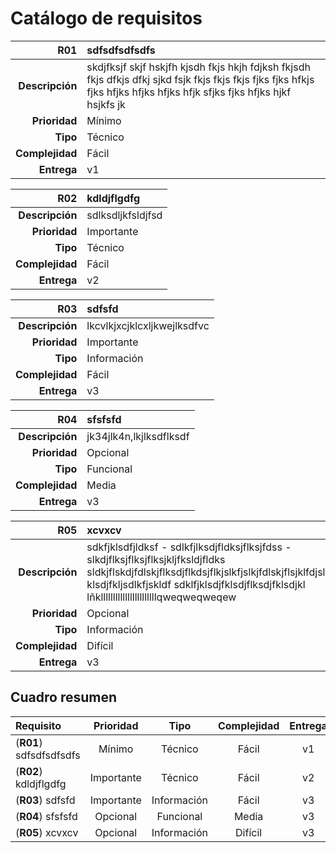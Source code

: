 
# Catálogo de requisitos

| **R01**     | **sdfsdfsdfsdfs**           |
| --------------: | :------------------- |
| **Descripción** | skdjfksjf skjf hskjfh kjsdh fkjs hkjh fdjksh fkjsdh fkjs dfkjs dfkj sjkd fsjk fkjs fkjs fkjs fjks fjks hfkjs fjks hfjks hfjks hfjks hfjk sfjks fjks hfjks hjkf hsjkfs jk             |
| **Prioridad**   | Mínimo           |
| **Tipo**        | Técnico                |
| **Complejidad** | Fácil         |
| **Entrega**     | v1             |


[]()

| **R02**     | **kdldjflgdfg**           |
| --------------: | :------------------- |
| **Descripción** | sdlksdljkfsldjfsd             |
| **Prioridad**   | Importante           |
| **Tipo**        | Técnico                |
| **Complejidad** | Fácil         |
| **Entrega**     | v2             |


[]()

| **R03**     | **sdfsfd**           |
| --------------: | :------------------- |
| **Descripción** | lkcvlkjxcjklcxljkwejlksdfvc             |
| **Prioridad**   | Importante           |
| **Tipo**        | Información                |
| **Complejidad** | Fácil         |
| **Entrega**     | v3             |


[]()

| **R04**     | **sfsfsfd**           |
| --------------: | :------------------- |
| **Descripción** | jk34jlk4n,lkjlksdflksdf             |
| **Prioridad**   | Opcional           |
| **Tipo**        | Funcional                |
| **Complejidad** | Media         |
| **Entrega**     | v3             |


[]()

| **R05**     | **xcvxcv**           |
| --------------: | :------------------- |
| **Descripción** | sdkfjklsdfjldksf - sdlkfjlksdjfldksjflksjfdss - slkdjflksjflksjflksjkljfksldjfldks sldkjflskdjfdlskjflksdjflkdsjflkjslkfjslkjfdlskjflsjklfdjslkjlskjdflks klsdjfkljsdlkfjskldf sdklfjklsdjfklsdjflksdjfklsdjkl lñklllllllllllllllllllllllqweqweqweqew             |
| **Prioridad**   | Opcional           |
| **Tipo**        | Información                |
| **Complejidad** | Difícil         |
| **Entrega**     | v3             |


[]()


## Cuadro resumen

| **Requisito** | **Prioridad** | **Tipo** | **Complejidad** | **Entrega** |
| :------------ | :-----------: | :------: | :-------------: | :---------: |
| (**R01**) sdfsdfsdfsdfs | Mínimo | Técnico | Fácil | v1 |
| (**R02**) kdldjflgdfg | Importante | Técnico | Fácil | v2 |
| (**R03**) sdfsfd | Importante | Información | Fácil | v3 |
| (**R04**) sfsfsfd | Opcional | Funcional | Media | v3 |
| (**R05**) xcvxcv | Opcional | Información | Difícil | v3 |
